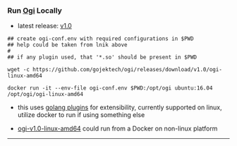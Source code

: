 
### Run [Ogi](https://github.com/gojektech/ogi) Locally

* latest release: [v1.0](https://github.com/gojektech/ogi/releases/tag/v1.0)

```
## create ogi-conf.env with required configurations in $PWD
## help could be taken from lnik above
#
## if any plugin used, that '*.so' should be present in $PWD

wget -c https://github.com/gojektech/ogi/releases/download/v1.0/ogi-linux-amd64

docker run -it --env-file ogi-conf.env $PWD:/opt/ogi ubuntu:16.04 /opt/ogi/ogi-linux-amd64
```

* this uses [golang plugins](https://golang.org/pkg/plugin/) for extensibility, currently supported on linux, utilize docker to run if using something else

* [ogi-v1.0-linux-amd64](https://github.com/gojektech/ogi/releases/download/v1.0/ogi-linux-amd64) could run from a Docker on non-linux platform

---
